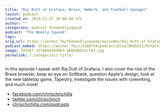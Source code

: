 ```yaml
---
title: "Raj Dutt of Grafana, Brave, WeWork, and Football manager"
layout: podcast
created_at: 2019-11-27 16:00:00 UTC
author: ""
categories: podcast theweeklysqueak
podcast: "The Weekly Squeak"
tags: 
orig_url: https://anchor.fm/theweeklysqueak/episodes/Raj-Dutt-of-Grafana--Brave--WeWork--and-Football-manager-e97ihf
podcast_embed: https://anchor.fm/s/2ab8734/podcast/play/8685551/https%3A%2F%2Fd3ctxlq1ktw2nl.cloudfront.net%2Fstaging%2F2020-02-28%2F734659bd64895a7f06c2456427902ab3.m4a
image: 347957-1574856304907-ab0596813cf63.jpg
permalink: /:categories/:title/
---
```

In this episode I speak with Raj Dutt of Grafana. I also cover the rise of the Brave browser, keep an eye on Softbank, question Apple's design, look at the new tabletop game, Tapestry, investigate the issues with coworking, and much more!

- [facebook.com/chrischinchilla](https://facebook.com/chrischinchilla)
- [twitter.com/chrischinch](https://twitter.com/chrischinch)
- [chrischichilla.com/podcasts](https://chrischichilla.com/podcasts)